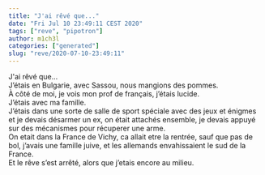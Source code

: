 ```yaml
---
title: "J'ai rêvé que..."
date: "Fri Jul 10 23:49:11 CEST 2020"
tags: ["reve", "pipotron"]
author: m1ch3l
categories: ["generated"]
slug: "reve/2020-07-10-23:49:11"
---
```


J'ai rêvé que...<br>
J’étais en Bulgarie, avec Sassou, nous mangions des pommes.<br>
À côté de moi, je vois mon prof de français, j’étais lucide.<br>
J’étais avec ma famille.<br>
J’étais dans une sorte de salle de sport spéciale avec des jeux et énigmes et je devais désarmer un ex, on était attachés ensemble, je devais appuyé sur des mécanismes pour récuperer une arme.<br>
On etait dans la France de Vichy, ca allait etre la rentrée, sauf que pas de bol, j’avais une famille juive, et les allemands envahissaient le sud de la France.<br>
Et le rêve s’est arrêté, alors que j’etais encore au milieu.<br>
